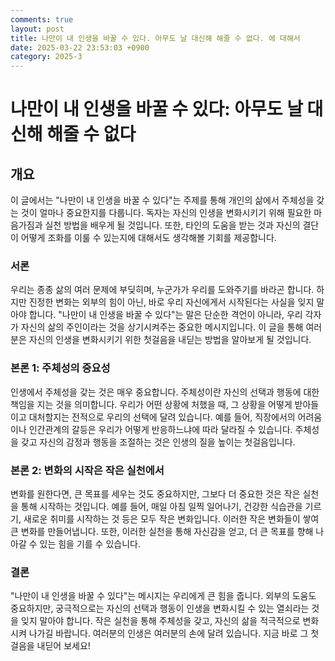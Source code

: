 ```yaml
---
comments: true
layout: post
title: 나만이 내 인생을 바꿀 수 있다. 아무도 날 대신해 해줄 수 없다. 에 대해서
date: 2025-03-22 23:53:03 +0900
category: 2025-3
---
```


# 나만이 내 인생을 바꿀 수 있다: 아무도 날 대신해 해줄 수 없다

## 개요
이 글에서는 "나만이 내 인생을 바꿀 수 있다"는 주제를 통해 개인의 삶에서 주체성을 갖는 것이 얼마나 중요한지를 다룹니다. 독자는 자신의 인생을 변화시키기 위해 필요한 마음가짐과 실천 방법을 배우게 될 것입니다. 또한, 타인의 도움을 받는 것과 자신의 결단이 어떻게 조화를 이룰 수 있는지에 대해서도 생각해볼 기회를 제공합니다.

### 서론
우리는 종종 삶의 여러 문제에 부딪히며, 누군가가 우리를 도와주기를 바라곤 합니다. 하지만 진정한 변화는 외부의 힘이 아닌, 바로 우리 자신에게서 시작된다는 사실을 잊지 말아야 합니다. "나만이 내 인생을 바꿀 수 있다"는 말은 단순한 격언이 아니라, 우리 각자가 자신의 삶의 주인이라는 것을 상기시켜주는 중요한 메시지입니다. 이 글을 통해 여러분은 자신의 인생을 변화시키기 위한 첫걸음을 내딛는 방법을 알아보게 될 것입니다.

### 본론 1: 주체성의 중요성
인생에서 주체성을 갖는 것은 매우 중요합니다. 주체성이란 자신의 선택과 행동에 대한 책임을 지는 것을 의미합니다. 우리가 어떤 상황에 처했을 때, 그 상황을 어떻게 받아들이고 대처할지는 전적으로 우리의 선택에 달려 있습니다. 예를 들어, 직장에서의 어려움이나 인간관계의 갈등은 우리가 어떻게 반응하느냐에 따라 달라질 수 있습니다. 주체성을 갖고 자신의 감정과 행동을 조절하는 것은 인생의 질을 높이는 첫걸음입니다.

### 본론 2: 변화의 시작은 작은 실천에서
변화를 원한다면, 큰 목표를 세우는 것도 중요하지만, 그보다 더 중요한 것은 작은 실천을 통해 시작하는 것입니다. 예를 들어, 매일 아침 일찍 일어나기, 건강한 식습관을 기르기, 새로운 취미를 시작하는 것 등은 모두 작은 변화입니다. 이러한 작은 변화들이 쌓여 큰 변화를 만들어냅니다. 또한, 이러한 실천을 통해 자신감을 얻고, 더 큰 목표를 향해 나아갈 수 있는 힘을 기를 수 있습니다.

### 결론
"나만이 내 인생을 바꿀 수 있다"는 메시지는 우리에게 큰 힘을 줍니다. 외부의 도움도 중요하지만, 궁극적으로는 자신의 선택과 행동이 인생을 변화시킬 수 있는 열쇠라는 것을 잊지 말아야 합니다. 작은 실천을 통해 주체성을 갖고, 자신의 삶을 적극적으로 변화시켜 나가길 바랍니다. 여러분의 인생은 여러분의 손에 달려 있습니다. 지금 바로 그 첫걸음을 내딛어 보세요!